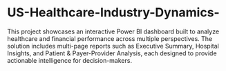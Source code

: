 # US-Healthcare-Industry-Dynamics-
This project showcases an interactive Power BI dashboard built to analyze healthcare and financial performance across multiple perspectives. The solution includes multi-page reports such as Executive Summary, Hospital Insights, and Patient &amp; Payer-Provider Analysis, each designed to provide actionable intelligence for decision-makers.
